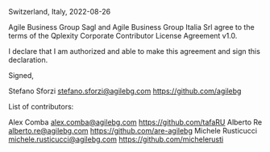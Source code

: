 Switzerland, Italy, 2022-08-26

Agile Business Group Sagl and Agile Business Group Italia Srl agree to the terms of the Qplexity Corporate 
Contributor License Agreement v1.0.

I declare that I am authorized and able to make this agreement and sign this 
declaration.

Signed,

Stefano Sforzi stefano.sforzi@agilebg.com https://github.com/agilebg

List of contributors:

Alex Comba alex.comba@agilebg.com https://github.com/tafaRU
Alberto Re alberto.re@agilebg.com https://github.com/are-agilebg
Michele Rusticucci michele.rusticucci@agilebg.com https://github.com/michelerusti
